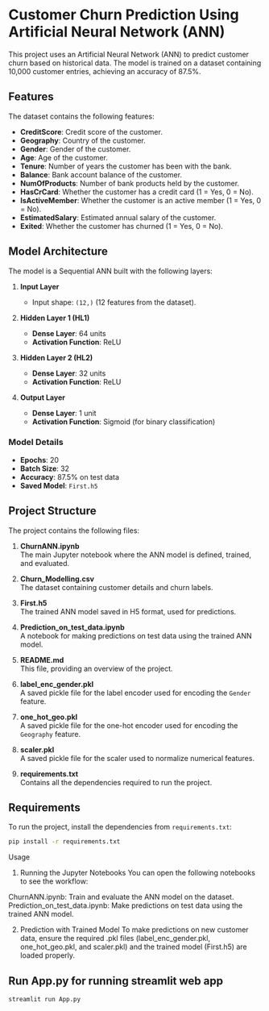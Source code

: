 # Customer Churn Prediction Using Artificial Neural Network (ANN)

This project uses an Artificial Neural Network (ANN) to predict customer churn based on historical data. The model is trained on a dataset containing 10,000 customer entries, achieving an accuracy of 87.5%.

## Features

The dataset contains the following features:

- **CreditScore**: Credit score of the customer.
- **Geography**: Country of the customer.
- **Gender**: Gender of the customer.
- **Age**: Age of the customer.
- **Tenure**: Number of years the customer has been with the bank.
- **Balance**: Bank account balance of the customer.
- **NumOfProducts**: Number of bank products held by the customer.
- **HasCrCard**: Whether the customer has a credit card (1 = Yes, 0 = No).
- **IsActiveMember**: Whether the customer is an active member (1 = Yes, 0 = No).
- **EstimatedSalary**: Estimated annual salary of the customer.
- **Exited**: Whether the customer has churned (1 = Yes, 0 = No).

## Model Architecture

The model is a Sequential ANN built with the following layers:

1. **Input Layer**  
   - Input shape: `(12,)` (12 features from the dataset).

2. **Hidden Layer 1 (HL1)**  
   - **Dense Layer**: 64 units  
   - **Activation Function**: ReLU

3. **Hidden Layer 2 (HL2)**  
   - **Dense Layer**: 32 units  
   - **Activation Function**: ReLU

4. **Output Layer**  
   - **Dense Layer**: 1 unit  
   - **Activation Function**: Sigmoid (for binary classification)

### Model Details

- **Epochs**: 20
- **Batch Size**: 32
- **Accuracy**: 87.5% on test data
- **Saved Model**: `First.h5`

## Project Structure

The project contains the following files:

1. **ChurnANN.ipynb**  
   The main Jupyter notebook where the ANN model is defined, trained, and evaluated.

2. **Churn_Modelling.csv**  
   The dataset containing customer details and churn labels.

3. **First.h5**  
   The trained ANN model saved in H5 format, used for predictions.

4. **Prediction_on_test_data.ipynb**  
   A notebook for making predictions on test data using the trained ANN model.

5. **README.md**  
   This file, providing an overview of the project.

6. **label_enc_gender.pkl**  
   A saved pickle file for the label encoder used for encoding the `Gender` feature.

7. **one_hot_geo.pkl**  
   A saved pickle file for the one-hot encoder used for encoding the `Geography` feature.

8. **scaler.pkl**  
   A saved pickle file for the scaler used to normalize numerical features.

9. **requirements.txt**  
   Contains all the dependencies required to run the project.

## Requirements

To run the project, install the dependencies from `requirements.txt`:

```bash
pip install -r requirements.txt
```
Usage
1. Running the Jupyter Notebooks
You can open the following notebooks to see the workflow:

ChurnANN.ipynb: Train and evaluate the ANN model on the dataset.
Prediction_on_test_data.ipynb: Make predictions on test data using the trained ANN model.

2. Prediction with Trained Model
To make predictions on new customer data, ensure the required .pkl files (label_enc_gender.pkl, one_hot_geo.pkl, and scaler.pkl) and the trained model (First.h5) are loaded properly.

## Run App.py for running streamlit web app
```bash
streamlit run App.py
```
